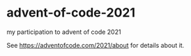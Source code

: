 # advent-of-code-2021
my participation to advent of code 2021

See https://adventofcode.com/2021/about for details about it.
